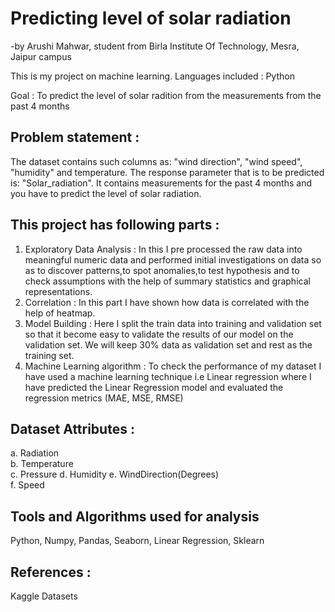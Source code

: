 # Predicting level of solar radiation
-by Arushi Mahwar, student from Birla Institute Of Technology, Mesra, Jaipur campus

This is my project on machine learning.
Languages included : Python

Goal : To predict the level of solar radition from the measurements from the past 4 months

## Problem statement :

The dataset contains such columns as: "wind direction", "wind speed", "humidity" and temperature. The response parameter that is to be predicted is: "Solar_radiation". It contains measurements for the past 4 months and you have to predict the level of solar radiation.
                                      
## This project has following parts :

1. Exploratory Data Analysis : In this I pre processed the raw data into meaningful numeric data and performed initial investigations on data so as to discover patterns,to spot anomalies,to test hypothesis and to check assumptions with the help of summary statistics and graphical representations.
2. Correlation : In this part I have shown how data is correlated with the help of heatmap.
3. Model Building : Here I split the train data into training and validation set so that it become easy to validate the results of our model on the validation set. We will keep 30% data as validation set and rest as the training set.
4. Machine Learning algorithm : To check the performance of my dataset I have used a machine learning technique i.e Linear regression where I have predicted the Linear Regression model and evaluated the regression metrics (MAE, MSE, RMSE)

## Dataset Attributes :

a. Radiation	
b. Temperature	
c. Pressure	
d. Humidity	
e. WindDirection(Degrees)	
f. Speed

## Tools and Algorithms used for analysis 

Python, Numpy, Pandas, Seaborn, Linear Regression, Sklearn

## References :

Kaggle Datasets

